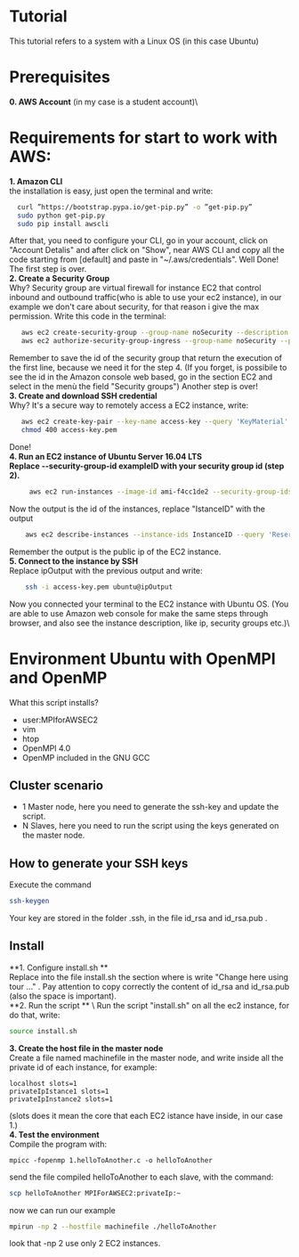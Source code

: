 # Tutorial
This tutorial refers to a system with a Linux OS (in this case Ubuntu)
# Prerequisites
**0. AWS Account** (in my case is a student account)\
# Requirements for start to work with AWS:
**1.  Amazon CLI**\
the installation is easy, just open the terminal and write:
  ```bash
    curl ”https://bootstrap.pypa.io/get-pip.py” -o ”get-pip.py”
    sudo python get-pip.py
    sudo pip install awscli
  ``` 
After that, you need to configure your CLI, go in your account, click on "Account Detalis" and after
click on "Show", near AWS CLI and copy all the code starting from [default] and paste in "~/.aws/credentials".
Well Done! The first step is over.\
**2.  Create a Security Group**\
Why? Security group are virtual firewall for instance EC2 that control inbound and outbound traffic(who is able to use your ec2 instance), in our example we don't care about security, for that reason i give the max permission. Write this code in the terminal:
  ``` bash
     aws ec2 create-security-group --group-name noSecurity --description "security group for example all the traffic is allowed"
     aws ec2 authorize-security-group-ingress --group-name noSecurity --protocol -1 --port 0-65535 --cidr 0.0.0.0/0
```
Remember to save the id of the security group that return the execution of the first line, because we need it for the step 4. (If you forget, is possibile to see the id in the Amazon console web based, go in the section EC2 and select in the menù the field "Security groups")
Another step is over!\
**3.  Create and download SSH credential**\
Why? It's a secure way to remotely access a EC2 instance, write:
  ```bash
     aws ec2 create-key-pair --key-name access-key --query 'KeyMaterial' --output text > access-key.pem
     chmod 400 access-key.pem
```
Done!\
**4.  Run an EC2 instance of Ubuntu Server 16.04 LTS**\
**Replace --security-group-id exampleID with your security group id (step 2).**
```bash
     aws ec2 run-instances --image-id ami-f4cc1de2 --security-group-ids exampleID --count 1 --instance-type t2.micro --key-name access-key --query 'Instances[0].InstanceId'
```
Now the output is the id of the instances, replace "IstanceID" with the output

 ```bash
     aws ec2 describe-instances --instance-ids InstanceID --query 'Reservations[0].Instances[0].PublicIpAddress'
```
Remember the output is the public ip of the EC2 instance.\
**5. Connect to the instance by SSH**\
Replace ipOutput with the previous output and write:
 ```bash
     ssh -i access-key.pem ubuntu@ipOutput
```
Now you connected your terminal to the EC2 instance with Ubuntu OS. (You are able to use Amazon web console for make the same steps through browser, and also see the instance description, like ip, security groups etc.)\
# Environment Ubuntu with OpenMPI and OpenMP
What this script installs? 
- user:MPIforAWSEC2
- vim
- htop
- OpenMPI 4.0
- OpenMP included in the GNU GCC
## Cluster scenario
- 1 Master node, here you need to generate the ssh-key and update the script.
- N Slaves, here you need to run the script using the keys generated on the master node.
## How to generate your SSH keys
Execute the command 
``` bash
ssh-keygen
```
Your key are stored in the folder .ssh, in the file id_rsa and id_rsa.pub .
## Install
**1. Configure install.sh ** \
Replace into the file install.sh the section where is write "Change here using tour ..." .
Pay attention to copy correctly the content of id_rsa and id_rsa.pub (also the space is important).\
**2. Run the script **  \ 
Run the script "install.sh"  on all the ec2 instance, for do that, write:
``` bash 
source install.sh
```
**3. Create the host file in the master node** \
Create a file named machinefile in the master node, and write inside all the private id of each instance, for example:
``` text
localhost slots=1
privateIpIstance1 slots=1
privateIpInstance2 slots=1
```
(slots does it mean the core that each EC2 istance have inside, in our case 1.)\
**4. Test the environment** \
Compile the program with: 
```
mpicc -fopenmp 1.helloToAnother.c -o helloToAnother
```
send the file compiled helloToAnother to each slave, with the command:
``` bash
scp helloToAnother MPIForAWSEC2:privateIp:~
```
now we can run our example
``` bash
mpirun -np 2 --hostfile machinefile ./helloToAnother
```
look that -np 2 use only 2 EC2 instances.
